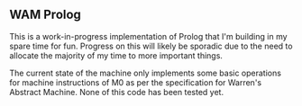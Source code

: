WAM Prolog
----------

This is a work-in-progress implementation of Prolog that I'm building in my spare time for fun. Progress on this will likely be sporadic due to the need to allocate the majority of my time to more important things.

The current state of the machine only implements some basic operations for machine instructions of M0 as per the specification for Warren's Abstract Machine. None of this code has been tested yet.
